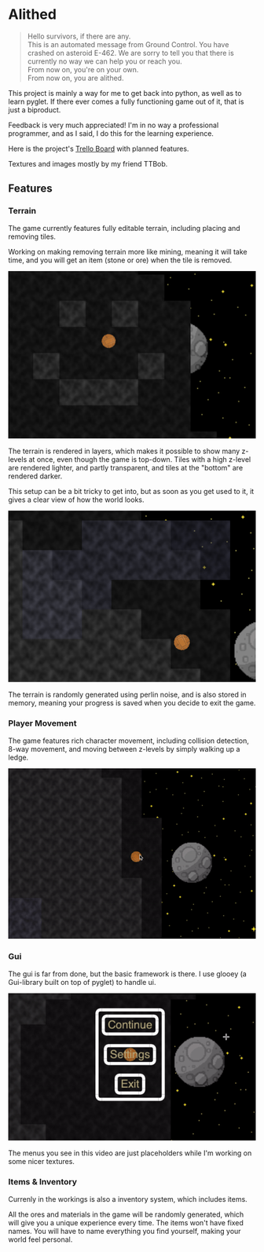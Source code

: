 # Alithed

> Hello survivors, if there are any. \
> This is an automated message from Ground Control. You have crashed on asteroid E-462. We are sorry to tell you that there is currently no way we can help you or reach you. \
> From now on, you're on your own. \
> From now on, you are alithed.

This project is mainly a way for me to get back into python, as well as to learn pyglet. If there ever comes a fully functioning game out of it, that is just a biproduct.

Feedback is very much appreciated! I'm in no way a professional programmer, and as I said, I do this for the learning experience.

Here is the project's [Trello Board](https://trello.com/invite/b/JwDc3zBP/10e69bb7f3abc281623fd9ba24631cfc/pyglet-survival-game) with planned features.

Textures and images mostly by my friend TTBob.

## Features

### Terrain

The game currently features fully editable terrain, including placing and removing tiles.

Working on making removing terrain more like mining, meaning it will take time, and you will get an item (stone or ore) when the tile is removed.

![Editable Terrain](docs/screenshots/editable_terrain.png)

The terrain is rendered in layers, which makes it possible to show many z-levels at once, even though the game is top-down. Tiles with a high z-level are rendered lighter, and partly transparent, and tiles at the "bottom" are rendered darker.

This setup can be a bit tricky to get into, but as soon as you get used to it, it gives a clear view of how the world looks.

![Different Z-levels](docs/screenshots/z_levels.png)

The terrain is randomly generated using perlin noise, and is also stored in memory, meaning your progress is saved when you decide to exit the game.

### Player Movement

The game features rich character movement, including collision detection, 8-way movement, and moving between z-levels by simply walking up a ledge.

![Moving between Z-levels](docs/screenshots/z_movement.gif)

### Gui

The gui is far from done, but the basic framework is there. I use glooey (a Gui-library built on top of pyglet) to handle ui.

![GUI](docs/screenshots/gui.gif)

The menus you see in this video are just placeholders while I'm working on some nicer textures.

### Items & Inventory

Currenly in the workings is also a inventory system, which includes items.

All the ores and materials in the game will be randomly generated, which will give you a unique experience every time. The items won't have fixed names. You will have to name everything you find yourself, making your world feel personal.
